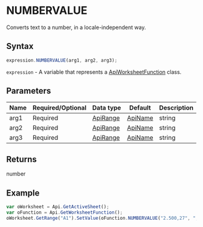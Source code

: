 # NUMBERVALUE

Converts text to a number, in a locale-independent way.

## Syntax

```javascript
expression.NUMBERVALUE(arg1, arg2, arg3);
```

`expression` - A variable that represents a [ApiWorksheetFunction](../ApiWorksheetFunction.md) class.

## Parameters

| **Name** | **Required/Optional** | **Data type** | **Default** | **Description** |
| ------------- | ------------- | ------------- | ------------- | ------------- |
| arg1 | Required | [ApiRange](../../ApiRange/ApiRange.md) | [ApiName](../../ApiName/ApiName.md) | string |  | The string representing a number to convert. |
| arg2 | Required | [ApiRange](../../ApiRange/ApiRange.md) | [ApiName](../../ApiName/ApiName.md) | string |  | The character used as the decimal separator in the string. |
| arg3 | Required | [ApiRange](../../ApiRange/ApiRange.md) | [ApiName](../../ApiName/ApiName.md) | string |  | The character used as the group separator in the string. |

## Returns

number

## Example



```javascript
var oWorksheet = Api.GetActiveSheet();
var oFunction = Api.GetWorksheetFunction();
oWorksheet.GetRange("A1").SetValue(oFunction.NUMBERVALUE("2.500,27", ",", "."));
```
